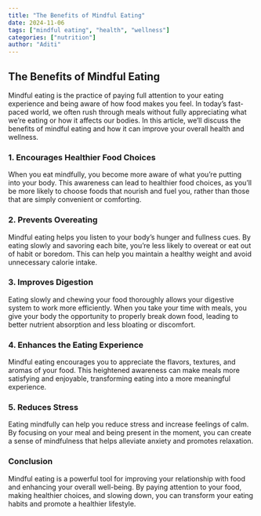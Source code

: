 ```yaml
---
title: "The Benefits of Mindful Eating"
date: 2024-11-06
tags: ["mindful eating", "health", "wellness"]
categories: ["nutrition"]
author: "Aditi"
---
```


## The Benefits of Mindful Eating

Mindful eating is the practice of paying full attention to your eating experience and being aware of how food makes you feel. In today’s fast-paced world, we often rush through meals without fully appreciating what we’re eating or how it affects our bodies. In this article, we’ll discuss the benefits of mindful eating and how it can improve your overall health and wellness.

### 1. Encourages Healthier Food Choices

When you eat mindfully, you become more aware of what you’re putting into your body. This awareness can lead to healthier food choices, as you’ll be more likely to choose foods that nourish and fuel you, rather than those that are simply convenient or comforting.

### 2. Prevents Overeating

Mindful eating helps you listen to your body’s hunger and fullness cues. By eating slowly and savoring each bite, you’re less likely to overeat or eat out of habit or boredom. This can help you maintain a healthy weight and avoid unnecessary calorie intake.

### 3. Improves Digestion

Eating slowly and chewing your food thoroughly allows your digestive system to work more efficiently. When you take your time with meals, you give your body the opportunity to properly break down food, leading to better nutrient absorption and less bloating or discomfort.

### 4. Enhances the Eating Experience

Mindful eating encourages you to appreciate the flavors, textures, and aromas of your food. This heightened awareness can make meals more satisfying and enjoyable, transforming eating into a more meaningful experience.

### 5. Reduces Stress

Eating mindfully can help you reduce stress and increase feelings of calm. By focusing on your meal and being present in the moment, you can create a sense of mindfulness that helps alleviate anxiety and promotes relaxation.

### Conclusion

Mindful eating is a powerful tool for improving your relationship with food and enhancing your overall well-being. By paying attention to your food, making healthier choices, and slowing down, you can transform your eating habits and promote a healthier lifestyle.

